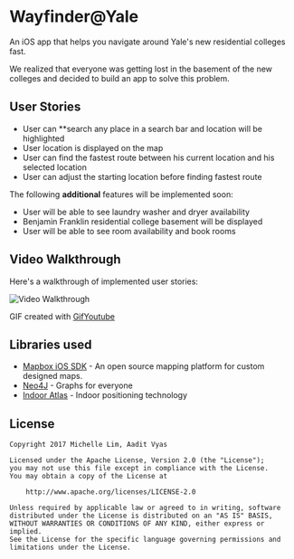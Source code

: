 # Wayfinder@Yale
An iOS app that helps you navigate around Yale's new residential colleges fast. 

We realized that everyone was getting lost in the basement of the new colleges and decided to build an app to solve this problem.

## User Stories
* User can **search any place in a search bar and location will be highlighted
* User location is displayed on the map 
* User can find the fastest route between his current location and his selected location
* User can adjust the starting location before finding fastest route

The following **additional** features will be implemented soon:

* User will be able to see laundry washer and dryer availability
* Benjamin Franklin residential college basement will be displayed 
* User will be able to see room availability and book rooms 

## Video Walkthrough

Here's a walkthrough of implemented user stories:

![Video Walkthrough](https://j.gifs.com/qjwGKy.gif)

GIF created with [GifYoutube](https://gifs.com/)

## Libraries used

- [Mapbox iOS SDK](https://www.mapbox.com/ios-sdk/) - An open source mapping platform for custom designed maps.
- [Neo4J](https://neo4j.com/) - Graphs for everyone
- [Indoor Atlas](www.indooratlas.com/) - Indoor positioning technology 


## License

    Copyright 2017 Michelle Lim, Aadit Vyas

    Licensed under the Apache License, Version 2.0 (the "License");
    you may not use this file except in compliance with the License.
    You may obtain a copy of the License at

        http://www.apache.org/licenses/LICENSE-2.0

    Unless required by applicable law or agreed to in writing, software
    distributed under the License is distributed on an "AS IS" BASIS,
    WITHOUT WARRANTIES OR CONDITIONS OF ANY KIND, either express or implied.
    See the License for the specific language governing permissions and
    limitations under the License.
